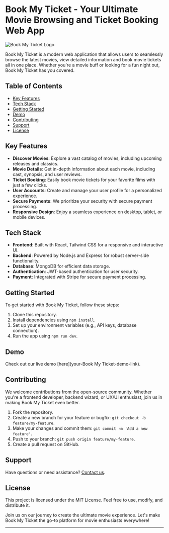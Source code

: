 # Book My Ticket - Your Ultimate Movie Browsing and Ticket Booking Web App

![Book My Ticket Logo](your-logo-url.png) <!-- Include your project logo here -->

Book My Ticket is a modern web application that allows users to seamlessly browse the latest movies, view detailed information and book movie tickets all in one place. Whether you're a movie buff or looking for a fun night out, Book My Ticket has you covered.

## Table of Contents

- [Key Features](#key-features)
- [Tech Stack](#tech-stack)
- [Getting Started](#getting-started)
- [Demo](#demo)
- [Contributing](#contributing)
- [Support](#support)
- [License](#license)

## Key Features

- **Discover Movies**: Explore a vast catalog of movies, including upcoming releases and classics.
- **Movie Details**: Get in-depth information about each movie, including cast, synopsis, and user reviews.
- **Ticket Booking**: Easily book movie tickets for your favorite films with just a few clicks.
- **User Accounts**: Create and manage your user profile for a personalized experience.
- **Secure Payments**: We prioritize your security with secure payment processing.
- **Responsive Design**: Enjoy a seamless experience on desktop, tablet, or mobile devices.

## Tech Stack

- **Frontend**: Built with React, Tailwind CSS for a responsive and interactive UI.
- **Backend**: Powered by Node.js and Express for robust server-side functionality.
- **Database**: MongoDB for efficient data storage.
- **Authentication**: JWT-based authentication for user security.
- **Payment**: Integrated with Stripe for secure payment processing.

## Getting Started

To get started with Book My Ticket, follow these steps:

1. Clone this repository.
2. Install dependencies using `npm install`.
3. Set up your environment variables (e.g., API keys, database connection).
4. Run the app using `npm run dev`.

## Demo

Check out our live demo [here](your-Book My Ticket-demo-link).

## Contributing

We welcome contributions from the open-source community. Whether you're a frontend developer, backend wizard, or UX/UI enthusiast, join us in making Book My Ticket even better.

1. Fork the repository.
2. Create a new branch for your feature or bugfix: `git checkout -b feature/my-feature`.
3. Make your changes and commit them: `git commit -m 'Add a new feature'`.
4. Push to your branch: `git push origin feature/my-feature`.
5. Create a pull request on GitHub.

## Support

Have questions or need assistance? [Contact us](mailto:shrikrishnapatil06@gmail.com).

## License

This project is licensed under the MIT License. Feel free to use, modify, and distribute it.

Join us on our journey to create the ultimate movie experience. Let's make Book My Ticket the go-to platform for movie enthusiasts everywhere!

---
